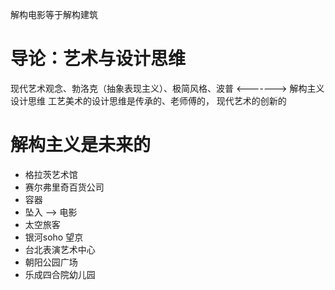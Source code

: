 解构电影等于解构建筑

# 导论：艺术与设计思维

现代艺术观念、勃洛克（抽象表现主义）、极简风格、波普 <------->  解构主义设计思维
工艺美术的设计思维是传承的、老师傅的， 现代艺术的创新的

# 解构主义是未来的

- 格拉茨艺术馆
- 赛尔弗里奇百货公司
- 容器
- 坠入 --> 电影
- 太空旅客
- 银河soho 望京
- 台北表演艺术中心
- 朝阳公园广场
- 乐成四合院幼儿园
